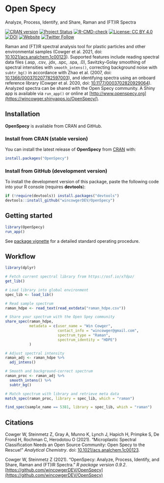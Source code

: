 # Open Specy

Analyze, Process, Identify, and Share, Raman and (FT)IR Spectra

<!-- badges: start -->
[![CRAN version](https://www.r-pkg.org/badges/version/OpenSpecy)](https://CRAN.R-project.org/package=OpenSpecy) 
[![Project Status](https://www.repostatus.org/badges/latest/active.svg)](https://www.repostatus.org/#active)
[![R-CMD-check](https://github.com/wincowgerDEV/OpenSpecy/workflows/R-CMD-check/badge.svg)](https://github.com/wincowgerDEV/OpenSpecy/actions)
[![License: CC BY 4.0](https://img.shields.io/badge/license-CC%20BY%204.0-lightgrey.svg)](https://creativecommons.org/licenses/by/4.0/)
[![DOI](https://img.shields.io/badge/DOI-10.1021/acs.analchem.1c00123-blue.svg)](https://doi.org/10.1021/acs.analchem.1c00123)
[![Website](https://img.shields.io/badge/web-openspecy.org-white)](https://wincowger.shinyapps.io/OpenSpecy/)
[![Twitter Follow](https://img.shields.io/twitter/follow/OpenSpecy)](https://twitter.com/OpenSpecy)
<!-- badges: end -->

Raman and (FT)IR spectral analysis tool for plastic particles and
other environmental samples (Cowger et al. 2021, doi: 
[10.1021/acs.analchem.1c00123](https://doi.org/10.1021/acs.analchem.1c00123)).
Supported features include reading spectral data files (.asp, .csv, .jdx, .spc,
.spa, .0), Savitzky-Golay smoothing of spectral intensities with
`smooth_intens()`, correcting background noise with `subtr_bg()` in accordance
with Zhao et al. (2007, doi: 
[10.1366/000370207782597003](https://doi.org/10.1366/000370207782597003)), and
identifying spectra using an onboard reference library (Cowger et al. 2020, doi: [10.1177/0003702820929064](https://doi.org/10.1177/0003702820929064)).
Analyzed spectra can be shared with the Open Specy community. A Shiny app is
available via `run_app()` or online at
[http://www.openspecy.org](https://wincowger.shinyapps.io/OpenSpecy/).

## Installation

**OpenSpecy** is available from CRAN and GitHub.

### Install from CRAN (stable version)

You can install the latest release of **OpenSpecy** from
[CRAN](https://CRAN.R-project.org) with:

```r
install.packages("OpenSpecy")
```

### Install from GitHub (development version)

To install the development version of this package, paste the following code
into your R console (requires **devtools**):

```r
if (!require(devtools)) install.packages("devtools")
devtools::install_github("wincowgerDEV/OpenSpecy")
```

## Getting started
```r
library(OpenSpecy)
run_app()
```

See
[package vignette](https://htmlpreview.github.io/?https://github.com/wincowgerDEV/OpenSpecy/blob/main/vignettes/sop.html)
for a detailed standard operating procedure.

## Workflow

```r
library(dplyr)

# Fetch current spectral library from https://osf.io/x7dpz/
get_lib()

# Load library into global environment
spec_lib <- load_lib()

# Read sample spectrum
raman_hdpe <- read_text(read_extdata("raman_hdpe.csv"))

# Share your spectrum with the Open Spey community
share_spec(raman_hdpe,
           metadata = c(user_name = "Win Cowger",
                        contact_info = "wincowger@gmail.com",
                        spectrum_type = "Raman",
                        spectrum_identity = "HDPE")
           )

# Adjust spectral intensity
raman_adj <- raman_hdpe %>%
  adj_intens()

# Smooth and background-correct spectrum
raman_proc <- raman_adj %>% 
  smooth_intens() %>% 
  subtr_bg()

# Match spectrum with library and retrieve meta data
match_spec(raman_proc, library = spec_lib, which = "raman")

find_spec(sample_name == 5381, library = spec_lib, which = "raman")
```

## Citations

Cowger W, Steinmetz Z, Gray A, Munno K, Lynch J, Hapich H, Primpke S,
De Frond H, Rochman C, Herodotou O (2021). “Microplastic Spectral Classification
Needs an Open Source Community: Open Specy to the Rescue!”
*Analytical Chemistry*. doi:
[10.1021/acs.analchem.1c00123](https://doi.org/10.1021/acs.analchem.1c00123).

Cowger W, Steinmetz Z (2021). “OpenSpecy: Analyze, Process,
Identify, and Share, Raman and (FT)IR Spectra.” *R package version 0.9.2*.
[https://github.com/wincowgerDEV/OpenSpecy](https://github.com/wincowgerDEV/OpenSpecy)
